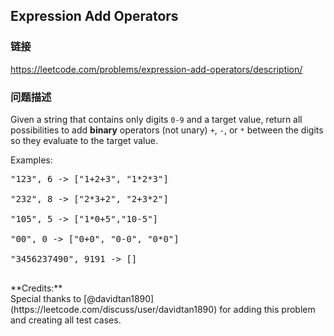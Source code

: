 ## Expression Add Operators  
### 链接  
https://leetcode.com/problems/expression-add-operators/description/  
### 问题描述

Given a string that contains only digits `0-9` and a target value, return all possibilities to add **binary** operators (not unary) `+`, `-`, or `*` between the digits so they evaluate to the target value.



Examples: <br/>
<pre>"123", 6 -> ["1+2+3", "1*2*3"] 
"232", 8 -> ["2*3+2", "2+3*2"]
"105", 5 -> ["1*0+5","10-5"]
"00", 0 -> ["0+0", "0-0", "0*0"]
"3456237490", 9191 -> []
</pre>

<p>**Credits:**<br />Special thanks to [@davidtan1890](https://leetcode.com/discuss/user/davidtan1890) for adding this problem and creating all test cases.
